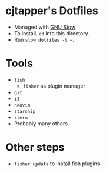# cjtapper's Dotfiles

- Managed with [GNU Stow](https://www.gnu.org/software/stow)
- To install, `cd` into this directory.
- Run `stow dotfiles -t ~`.

# Tools
- `fish`
    - `fisher` as plugin manager
- `git`
- `i3`
- `neovim`
- `starship`
- `xterm`
- Probably many others

# Other steps
- `fisher update` to install fish plugins
